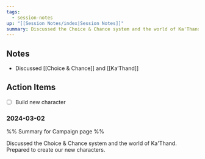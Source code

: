 ```yaml
---
tags:
  - session-notes
up: "[[Session Notes/index|Session Notes]]"
summary: Discussed the Choice & Chance system and the world of Ka'Thand. Prepared to create our new characters.
---
```


## Notes

- Discussed [[Choice & Chance]] and [[Ka’Thand]] 

## Action Items

- [ ] Build new character

### 2024-03-02 
%% Summary for Campaign page %%

Discussed the Choice & Chance system and the world of Ka'Thand. Prepared to create our new characters. 